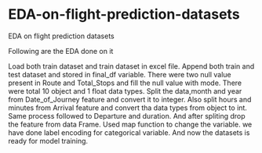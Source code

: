 # EDA-on-flight-prediction-datasets
EDA on flight prediction datasets

Following are the EDA done on it

Load both train dataset and train dataset in excel file.
Append both train and test dataset and stored in final_df variable.
There were two null value present in Route and Total_Stops and fill the null value with mode.
There were total 10 object and 1 float data types.
Split the data,month and year from Date_of_Journey feature and convert it to integer.
Also split hours and minutes from Arrival feature and convert tha data types from object to int.
Same process followed to Departure and duration.
And after spliting drop the feature from data Frame.
Used map function to change the variable.
we have done label encoding for categorical variable.
And now the datasets is ready for model training.
